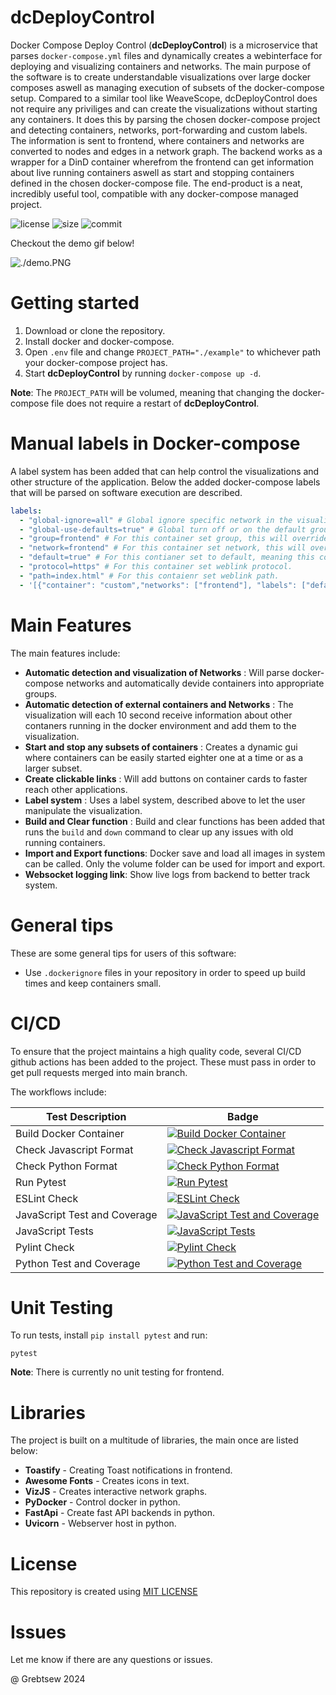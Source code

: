 # dcDeployControl

Docker Compose Deploy Control (**dcDeployControl**) is a microservice that parses `docker-compose.yml` files and dynamically creates a webinterface for deploying and visualizing containers and networks. The main purpose of the software is to create understandable visualizations over large docker composes aswell as managing execution of subsets of the docker-compose setup. Compared to a similar tool like WeaveScope, dcDeployControl does not require any priviliges and can create the visualizations without starting any containers. It does this by parsing the chosen docker-compose project and detecting containers, networks, port-forwarding and custom labels. The information is sent to frontend, where containers and networks are converted to nodes and edges in a network graph. The backend works as a wrapper for a DinD container wherefrom the frontend can get information about live running containers aswell as start and stopping containers defined in the chosen docker-compose file. The end-product is a neat, incredibly useful tool, compatible with any docker-compose managed project.

![license](https://img.shields.io/github/license/grebtsew/dcDeployControl)
![size](https://img.shields.io/github/repo-size/grebtsew/dcDeployControl)
![commit](https://img.shields.io/github/last-commit/grebtsew/dcDeployControl)

Checkout the demo gif below!

![./demo.PNG](./docs/demo.gif)

# Getting started

1. Download or clone the repository.
2. Install docker and docker-compose.
3. Open `.env` file and change `PROJECT_PATH="./example"` to whichever path your docker-compose project has.
4. Start **dcDeployControl** by running `docker-compose up -d`.

**Note**: The `PROJECT_PATH` will be volumed, meaning that changing the docker-compose file does not require a restart of **dcDeployControl**.

# Manual labels in Docker-compose

A label system has been added that can help control the visualizations and other structure of the application. Below the added docker-compose labels that will be parsed on software execution are described.

```yml
labels:
  - "global-ignore=all" # Global ignore specific network in the visualizations.
  - "global-use-defaults=true" # Global turn off or on the default group option.
  - "group=frontend" # For this container set group, this will override network group detection.
  - "network=frontend" # For this container set network, this will override network group detection.
  - "default=true" # For this contianer set to default, meaning this container will be included in the default group.
  - "protocol=https" # For this container set weblink protocol.
  - "path=index.html" # For this contaienr set weblink path.
  - '[{"container": "custom","networks": ["frontend"], "labels": ["default=true","controllable=false"], "ports": ["9090:9090"]}]' # Add custom container
```

# Main Features

The main features include:

- **Automatic detection and visualization of Networks** : Will parse docker-compose networks and automatically devide containers into appropriate groups.
- **Automatic detection of external containers and Networks** : The visualization will each 10 second receive information about other contaners running in the docker environment and add them to the visualization.
- **Start and stop any subsets of containers** : Creates a dynamic gui where containers can be easily started eighter one at a time or as a larger subset.
- **Create clickable links** : Will add buttons on container cards to faster reach other applications.
- **Label system** : Uses a label system, described above to let the user manipulate the visualization.
- **Build and Clear function** : Build and clear functions has been added that runs the `build` and `down` command to clear up any issues with old running containers.
- **Import and Export functions**: Docker save and load all images in system can be called. Only the volume folder can be used for import and export.
- **Websocket logging link**: Show live logs from backend to better track system.

# General tips

These are some general tips for users of this software:
* Use `.dockerignore` files in your repository in order to speed up build times and keep containers small.

# CI/CD

To ensure that the project maintains a high quality code, several CI/CD github actions has been added to the project. These must pass in order to get pull requests merged into main branch.

The workflows include:

| Test Description             | Badge                                                                                                                                                                                                     |
| ---------------------------- | --------------------------------------------------------------------------------------------------------------------------------------------------------------------------------------------------------- |
| Build Docker Container       | [![Build Docker Container](https://github.com/grebtsew/dcDeployControl/actions/workflows/build_docker.yml/badge.svg)](https://github.com/grebtsew/dcDeployControl/actions/workflows/build_docker.yml)     |
| Check Javascript Format      | [![Check Javascript Format](https://github.com/grebtsew/dcDeployControl/actions/workflows/js_format.yml/badge.svg)](https://github.com/grebtsew/dcDeployControl/actions/workflows/js_format.yml)          |
| Check Python Format          | [![Check Python Format](https://github.com/grebtsew/dcDeployControl/actions/workflows/py_format.yml/badge.svg)](https://github.com/grebtsew/dcDeployControl/actions/workflows/py_format.yml)              |
| Run Pytest                   | [![Run Pytest](https://github.com/grebtsew/dcDeployControl/actions/workflows/py_unit_test.yml/badge.svg)](https://github.com/grebtsew/dcDeployControl/actions/workflows/py_unit_test.yml)                 |
| ESLint Check                 | [![ESLint Check](https://github.com/grebtsew/dcDeployControl/actions/workflows/js_lint.yml/badge.svg)](https://github.com/grebtsew/dcDeployControl/actions/workflows/js_lint.yml)                         |
| JavaScript Test and Coverage | [![JavaScript Test and Coverage](https://github.com/grebtsew/dcDeployControl/actions/workflows/js_coverage.yml/badge.svg)](https://github.com/grebtsew/dcDeployControl/actions/workflows/js_coverage.yml) |
| JavaScript Tests             | [![JavaScript Tests](https://github.com/grebtsew/dcDeployControl/actions/workflows/js_unit_test.yml/badge.svg)](https://github.com/grebtsew/dcDeployControl/actions/workflows/js_unit_test.yml)           |
| Pylint Check                 | [![Pylint Check](https://github.com/grebtsew/dcDeployControl/actions/workflows/py_lint.yml/badge.svg)](https://github.com/grebtsew/dcDeployControl/actions/workflows/py_lint.yml)                         |
| Python Test and Coverage     | [![Python Test and Coverage](https://github.com/grebtsew/dcDeployControl/actions/workflows/py_coverage.yml/badge.svg)](https://github.com/grebtsew/dcDeployControl/actions/workflows/py_coverage.yml)     |

# Unit Testing

To run tests, install `pip install pytest` and run:

```
pytest
```

**Note**: There is currently no unit testing for frontend.

# Libraries

The project is built on a multitude of libraries, the main once are listed below:

- **Toastify** - Creating Toast notifications in frontend.
- **Awesome Fonts** - Creates icons in text.
- **VizJS** - Creates interactive network graphs.
- **PyDocker** - Control docker in python.
- **FastApi** - Create fast API backends in python.
- **Uvicorn** - Webserver host in python.

# License

This repository is created using [MIT LICENSE](./LICENSE)

# Issues

Let me know if there are any questions or issues.

@ Grebtsew 2024
